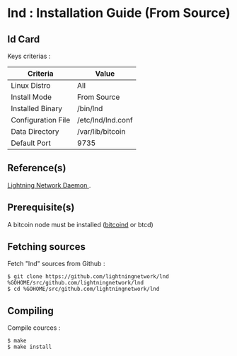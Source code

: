 lnd : Installation Guide (From Source)
==
Id Card
-
Keys criterias :
<table>
    <thead>
        <tr>
            <th>Criteria</th>
            <th>Value</th>
        </tr>
    </thead>
    <tbody>
        <tr>
            <td>Linux Distro</td>
            <td>All</td>
        </tr>
        <tr>
            <td>Install Mode</td>
            <td>From Source</td>
        </tr>
        <tr>
            <td>Installed Binary</td>
            <td>/bin/lnd</td>
        </tr>
        <tr>
            <td>Configuration File</td>
            <td>/etc/lnd/lnd.conf</td>
        </tr>
        <tr>
            <td>Data Directory</td>
            <td>/var/lib/bitcoin</td>
        </tr>
        <tr>
            <td>Default Port</td>
            <td>9735</td>
        </tr>
    </tbody>
</table>

Reference(s)
-
<a href="https://github.com/lightningnetwork/lnd">Lightning Network Daemon </a>.  

Prerequisite(s)
-
A bitcoin node must be installed (<A href="https://github.com/babonet13/HelloWorld/tree/master/App/bitcoind">bitcoind</A> or btcd)

Fetching sources
-
Fetch "lnd" sources from Github :
<pre><code>$ git clone https://github.com/lightningnetwork/lnd %GOHOME/src/github.com/lightningnetwork/lnd
$ cd %GOHOME/src/github.com/lightningnetwork/lnd</code></pre>

Compiling
-
Compile cources : 
<pre><code>$ make 
$ make install</code></pre>
